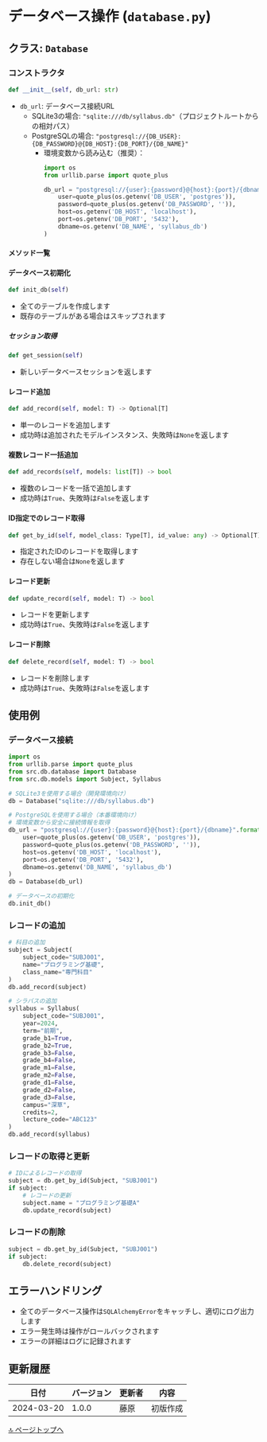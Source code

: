 # データベース操作 (`database.py`)

## クラス: `Database`

### コンストラクタ
```python
def __init__(self, db_url: str)
```
- `db_url`: データベース接続URL
  - SQLite3の場合: `"sqlite:///db/syllabus.db"`（プロジェクトルートからの相対パス）
  - PostgreSQLの場合: `"postgresql://{DB_USER}:{DB_PASSWORD}@{DB_HOST}:{DB_PORT}/{DB_NAME}"`
    - 環境変数から読み込む（推奨）：
      ```python
      import os
      from urllib.parse import quote_plus

      db_url = "postgresql://{user}:{password}@{host}:{port}/{dbname}".format(
          user=quote_plus(os.getenv('DB_USER', 'postgres')),
          password=quote_plus(os.getenv('DB_PASSWORD', '')),
          host=os.getenv('DB_HOST', 'localhost'),
          port=os.getenv('DB_PORT', '5432'),
          dbname=os.getenv('DB_NAME', 'syllabus_db')
      )
      ```

#### メソッド一覧

#### データベース初期化
```python
def init_db(self)
```
- 全てのテーブルを作成します
- 既存のテーブルがある場合はスキップされます

##### セッション取得
```python
def get_session(self)
```
- 新しいデータベースセッションを返します

#### レコード追加
```python
def add_record(self, model: T) -> Optional[T]
```
- 単一のレコードを追加します
- 成功時は追加されたモデルインスタンス、失敗時は`None`を返します

#### 複数レコード一括追加
```python
def add_records(self, models: list[T]) -> bool
```
- 複数のレコードを一括で追加します
- 成功時は`True`、失敗時は`False`を返します

#### ID指定でのレコード取得
```python
def get_by_id(self, model_class: Type[T], id_value: any) -> Optional[T]
```
- 指定されたIDのレコードを取得します
- 存在しない場合は`None`を返します

#### レコード更新
```python
def update_record(self, model: T) -> bool
```
- レコードを更新します
- 成功時は`True`、失敗時は`False`を返します

#### レコード削除
```python
def delete_record(self, model: T) -> bool
```
- レコードを削除します
- 成功時は`True`、失敗時は`False`を返します

## 使用例

### データベース接続
```python
import os
from urllib.parse import quote_plus
from src.db.database import Database
from src.db.models import Subject, Syllabus

# SQLite3を使用する場合（開発環境向け）
db = Database("sqlite:///db/syllabus.db")

# PostgreSQLを使用する場合（本番環境向け）
# 環境変数から安全に接続情報を取得
db_url = "postgresql://{user}:{password}@{host}:{port}/{dbname}".format(
    user=quote_plus(os.getenv('DB_USER', 'postgres')),
    password=quote_plus(os.getenv('DB_PASSWORD', '')),
    host=os.getenv('DB_HOST', 'localhost'),
    port=os.getenv('DB_PORT', '5432'),
    dbname=os.getenv('DB_NAME', 'syllabus_db')
)
db = Database(db_url)

# データベースの初期化
db.init_db()
```

### レコードの追加
```python
# 科目の追加
subject = Subject(
    subject_code="SUBJ001",
    name="プログラミング基礎",
    class_name="専門科目"
)
db.add_record(subject)

# シラバスの追加
syllabus = Syllabus(
    subject_code="SUBJ001",
    year=2024,
    term="前期",
    grade_b1=True,
    grade_b2=True,
    grade_b3=False,
    grade_b4=False,
    grade_m1=False,
    grade_m2=False,
    grade_d1=False,
    grade_d2=False,
    grade_d3=False,
    campus="深草",
    credits=2,
    lecture_code="ABC123"
)
db.add_record(syllabus)
```

### レコードの取得と更新
```python
# IDによるレコードの取得
subject = db.get_by_id(Subject, "SUBJ001")
if subject:
    # レコードの更新
    subject.name = "プログラミング基礎A"
    db.update_record(subject)
```

### レコードの削除
```python
subject = db.get_by_id(Subject, "SUBJ001")
if subject:
    db.delete_record(subject)
```

## エラーハンドリング
- 全てのデータベース操作は`SQLAlchemyError`をキャッチし、適切にログ出力します
- エラー発生時は操作がロールバックされます
- エラーの詳細はログに記録されます

## 更新履歴

| 日付 | バージョン | 更新者 | 内容 |
|------|------------|--------|------|
| 2024-03-20 | 1.0.0 | 藤原 | 初版作成 |

[🔝 ページトップへ](#)